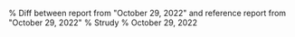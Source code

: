 % Diff between report from "October 29, 2022" and reference report from "October 29, 2022"
% Strudy
% October 29, 2022


